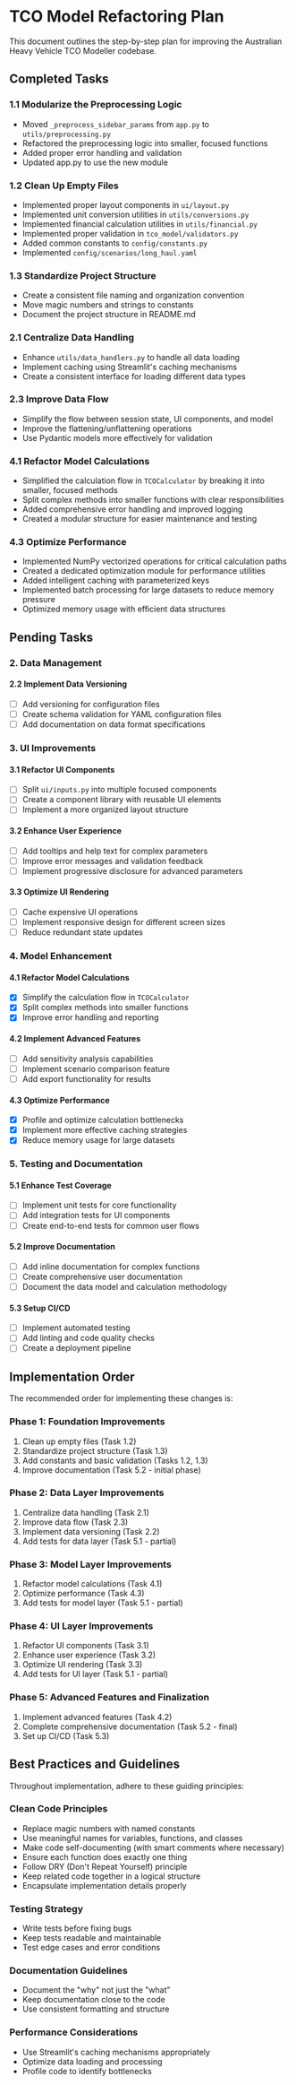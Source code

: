 # TCO Model Refactoring Plan

This document outlines the step-by-step plan for improving the Australian Heavy Vehicle TCO Modeller codebase.

## Completed Tasks

### 1.1 Modularize the Preprocessing Logic
- Moved `_preprocess_sidebar_params` from `app.py` to `utils/preprocessing.py`
- Refactored the preprocessing logic into smaller, focused functions
- Added proper error handling and validation
- Updated app.py to use the new module

### 1.2 Clean Up Empty Files
- Implemented proper layout components in `ui/layout.py`
- Implemented unit conversion utilities in `utils/conversions.py`
- Implemented financial calculation utilities in `utils/financial.py`
- Implemented proper validation in `tco_model/validators.py`
- Added common constants to `config/constants.py`
- Implemented `config/scenarios/long_haul.yaml`

### 1.3 Standardize Project Structure
- Create a consistent file naming and organization convention
- Move magic numbers and strings to constants
- Document the project structure in README.md

### 2.1 Centralize Data Handling
- Enhance `utils/data_handlers.py` to handle all data loading
- Implement caching using Streamlit's caching mechanisms
- Create a consistent interface for loading different data types

### 2.3 Improve Data Flow
- Simplify the flow between session state, UI components, and model
- Improve the flattening/unflattening operations
- Use Pydantic models more effectively for validation

### 4.1 Refactor Model Calculations
- Simplified the calculation flow in `TCOCalculator` by breaking it into smaller, focused methods
- Split complex methods into smaller functions with clear responsibilities
- Added comprehensive error handling and improved logging
- Created a modular structure for easier maintenance and testing

### 4.3 Optimize Performance
- Implemented NumPy vectorized operations for critical calculation paths
- Created a dedicated optimization module for performance utilities
- Added intelligent caching with parameterized keys
- Implemented batch processing for large datasets to reduce memory pressure
- Optimized memory usage with efficient data structures

## Pending Tasks

### 2. Data Management

#### 2.2 Implement Data Versioning
- [ ] Add versioning for configuration files
- [ ] Create schema validation for YAML configuration files
- [ ] Add documentation on data format specifications

### 3. UI Improvements

#### 3.1 Refactor UI Components
- [ ] Split `ui/inputs.py` into multiple focused components
- [ ] Create a component library with reusable UI elements
- [ ] Implement a more organized layout structure

#### 3.2 Enhance User Experience
- [ ] Add tooltips and help text for complex parameters
- [ ] Improve error messages and validation feedback
- [ ] Implement progressive disclosure for advanced parameters

#### 3.3 Optimize UI Rendering
- [ ] Cache expensive UI operations
- [ ] Implement responsive design for different screen sizes
- [ ] Reduce redundant state updates

### 4. Model Enhancement

#### 4.1 Refactor Model Calculations
- [x] Simplify the calculation flow in `TCOCalculator`
- [x] Split complex methods into smaller functions
- [x] Improve error handling and reporting

#### 4.2 Implement Advanced Features
- [ ] Add sensitivity analysis capabilities
- [ ] Implement scenario comparison feature
- [ ] Add export functionality for results

#### 4.3 Optimize Performance
- [x] Profile and optimize calculation bottlenecks
- [x] Implement more effective caching strategies
- [x] Reduce memory usage for large datasets

### 5. Testing and Documentation

#### 5.1 Enhance Test Coverage
- [ ] Implement unit tests for core functionality
- [ ] Add integration tests for UI components
- [ ] Create end-to-end tests for common user flows

#### 5.2 Improve Documentation
- [ ] Add inline documentation for complex functions
- [ ] Create comprehensive user documentation
- [ ] Document the data model and calculation methodology

#### 5.3 Setup CI/CD
- [ ] Implement automated testing
- [ ] Add linting and code quality checks
- [ ] Create a deployment pipeline

## Implementation Order

The recommended order for implementing these changes is:

### Phase 1: Foundation Improvements 
1. Clean up empty files (Task 1.2)
2. Standardize project structure (Task 1.3)
3. Add constants and basic validation (Tasks 1.2, 1.3) 
4. Improve documentation (Task 5.2 - initial phase)

### Phase 2: Data Layer Improvements
1. Centralize data handling (Task 2.1)
2. Improve data flow (Task 2.3)
3. Implement data versioning (Task 2.2)
4. Add tests for data layer (Task 5.1 - partial)

### Phase 3: Model Layer Improvements
1. Refactor model calculations (Task 4.1)
2. Optimize performance (Task 4.3)
3. Add tests for model layer (Task 5.1 - partial)

### Phase 4: UI Layer Improvements
1. Refactor UI components (Task 3.1)
2. Enhance user experience (Task 3.2)
3. Optimize UI rendering (Task 3.3)
4. Add tests for UI layer (Task 5.1 - partial)

### Phase 5: Advanced Features and Finalization
1. Implement advanced features (Task 4.2)
2. Complete comprehensive documentation (Task 5.2 - final)
3. Set up CI/CD (Task 5.3)

## Best Practices and Guidelines

Throughout implementation, adhere to these guiding principles:

### Clean Code Principles
- Replace magic numbers with named constants
- Use meaningful names for variables, functions, and classes
- Make code self-documenting (with smart comments where necessary)
- Ensure each function does exactly one thing
- Follow DRY (Don't Repeat Yourself) principle
- Keep related code together in a logical structure
- Encapsulate implementation details properly

### Testing Strategy
- Write tests before fixing bugs
- Keep tests readable and maintainable
- Test edge cases and error conditions

### Documentation Guidelines
- Document the "why" not just the "what"
- Keep documentation close to the code
- Use consistent formatting and structure

### Performance Considerations
- Use Streamlit's caching mechanisms appropriately
- Optimize data loading and processing
- Profile code to identify bottlenecks 